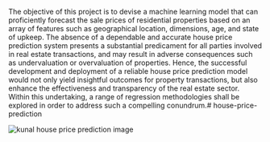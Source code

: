 The objective of this project is to devise a machine learning model that can proficiently forecast the sale prices of residential properties based on an array of features such as geographical location, dimensions, age, and state of upkeep. The absence of a dependable and accurate house price prediction system presents a substantial predicament for all parties involved in real estate transactions, and may result in adverse consequences such as undervaluation or overvaluation of properties. Hence, the successful development and deployment of a reliable house price prediction model would not only yield insightful outcomes for property transactions, but also enhance the effectiveness and transparency of the real estate sector. Within this undertaking, a range of regression methodologies shall be explored in order to address such a compelling conundrum.# house-price-prediction

![kunal house price prediction image](https://github.com/mrdeerek/house-price-prediction/assets/165830337/0e364db7-fea5-431d-913c-0a3b97a355f4)
